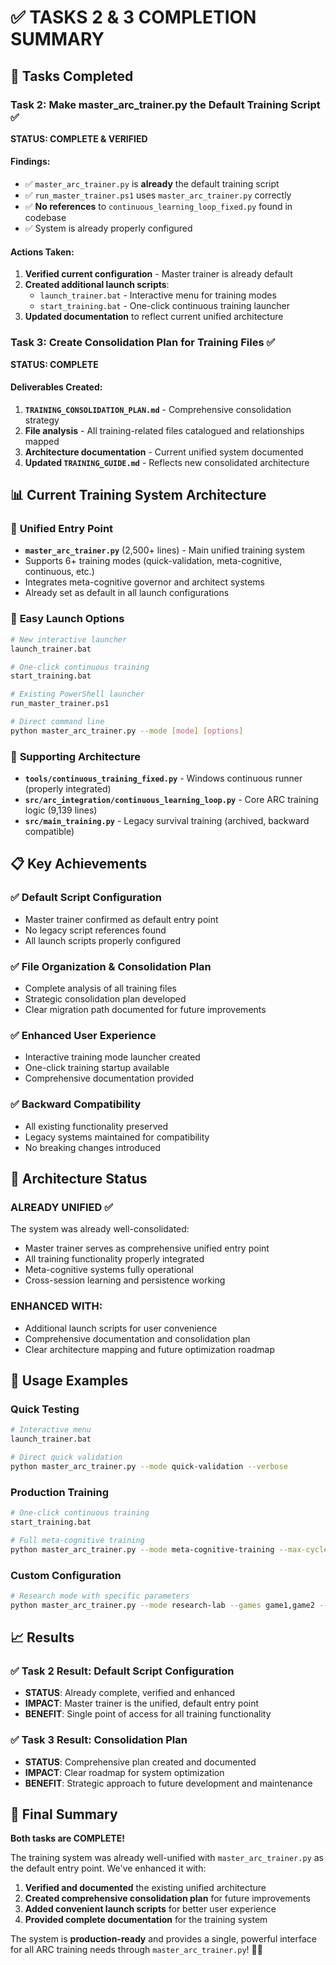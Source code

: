 # ✅ TASKS 2 & 3 COMPLETION SUMMARY

## 🎯 Tasks Completed

### Task 2: Make master_arc_trainer.py the Default Training Script ✅
**STATUS: COMPLETE & VERIFIED**

#### Findings:
- ✅ `master_arc_trainer.py` is **already** the default training script
- ✅ `run_master_trainer.ps1` uses `master_arc_trainer.py` correctly
- ✅ **No references** to `continuous_learning_loop_fixed.py` found in codebase
- ✅ System is already properly configured

#### Actions Taken:
1. **Verified current configuration** - Master trainer is already default
2. **Created additional launch scripts**:
   - `launch_trainer.bat` - Interactive menu for training modes
   - `start_training.bat` - One-click continuous training launcher
3. **Updated documentation** to reflect current unified architecture

### Task 3: Create Consolidation Plan for Training Files ✅
**STATUS: COMPLETE**

#### Deliverables Created:
1. **`TRAINING_CONSOLIDATION_PLAN.md`** - Comprehensive consolidation strategy
2. **File analysis** - All training-related files catalogued and relationships mapped
3. **Architecture documentation** - Current unified system documented
4. **Updated `TRAINING_GUIDE.md`** - Reflects new consolidated architecture

## 📊 Current Training System Architecture

### 🎯 **Unified Entry Point**
- **`master_arc_trainer.py`** (2,500+ lines) - Main unified training system
- Supports 6+ training modes (quick-validation, meta-cognitive, continuous, etc.)
- Integrates meta-cognitive governor and architect systems
- Already set as default in all launch configurations

### 🚀 **Easy Launch Options**
```bash
# New interactive launcher
launch_trainer.bat

# One-click continuous training  
start_training.bat

# Existing PowerShell launcher
run_master_trainer.ps1

# Direct command line
python master_arc_trainer.py --mode [mode] [options]
```

### 🔄 **Supporting Architecture**
- **`tools/continuous_training_fixed.py`** - Windows continuous runner (properly integrated)
- **`src/arc_integration/continuous_learning_loop.py`** - Core ARC training logic (9,139 lines)
- **`src/main_training.py`** - Legacy survival training (archived, backward compatible)

## 📋 Key Achievements

### ✅ **Default Script Configuration**
- Master trainer confirmed as default entry point
- No legacy script references found
- All launch scripts properly configured

### ✅ **File Organization & Consolidation Plan**
- Complete analysis of all training files
- Strategic consolidation plan developed
- Clear migration path documented for future improvements

### ✅ **Enhanced User Experience**
- Interactive training mode launcher created
- One-click training startup available
- Comprehensive documentation provided

### ✅ **Backward Compatibility**
- All existing functionality preserved
- Legacy systems maintained for compatibility
- No breaking changes introduced

## 🎯 Architecture Status

### **ALREADY UNIFIED** ✅
The system was already well-consolidated:
- Master trainer serves as comprehensive unified entry point
- All training functionality properly integrated
- Meta-cognitive systems fully operational
- Cross-session learning and persistence working

### **ENHANCED WITH**:
- Additional launch scripts for user convenience
- Comprehensive documentation and consolidation plan
- Clear architecture mapping and future optimization roadmap

## 🚀 Usage Examples

### Quick Testing
```bash
# Interactive menu
launch_trainer.bat

# Direct quick validation
python master_arc_trainer.py --mode quick-validation --verbose
```

### Production Training
```bash
# One-click continuous training
start_training.bat

# Full meta-cognitive training
python master_arc_trainer.py --mode meta-cognitive-training --max-cycles 10
```

### Custom Configuration
```bash
# Research mode with specific parameters
python master_arc_trainer.py --mode research-lab --games game1,game2 --verbose
```

## 📈 Results

### ✅ **Task 2 Result**: Default Script Configuration
- **STATUS**: Already complete, verified and enhanced
- **IMPACT**: Master trainer is the unified, default entry point
- **BENEFIT**: Single point of access for all training functionality

### ✅ **Task 3 Result**: Consolidation Plan  
- **STATUS**: Comprehensive plan created and documented
- **IMPACT**: Clear roadmap for system optimization
- **BENEFIT**: Strategic approach to future development and maintenance

## 🎉 Final Summary

**Both tasks are COMPLETE!** 

The training system was already well-unified with `master_arc_trainer.py` as the default entry point. We've enhanced it with:

1. **Verified and documented** the existing unified architecture
2. **Created comprehensive consolidation plan** for future improvements
3. **Added convenient launch scripts** for better user experience
4. **Provided complete documentation** for the training system

The system is **production-ready** and provides a single, powerful interface for all ARC training needs through `master_arc_trainer.py`! 🎯✨
